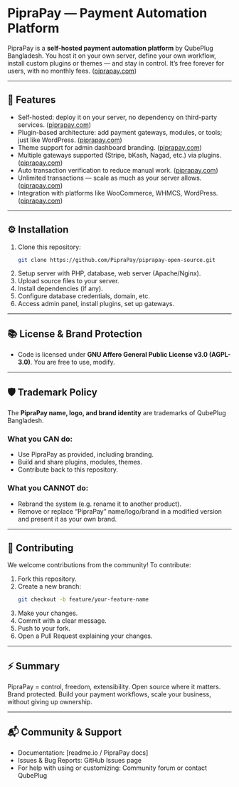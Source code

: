 # PipraPay — Payment Automation Platform

PipraPay is a **self-hosted payment automation platform** by QubePlug Bangladesh. 
You host it on your own server, define your own workflow, install custom plugins or themes — and stay in control. It’s free forever for users, with no monthly fees. ([piprapay.com](https://piprapay.com/))

---

## 🚀 Features

- Self-hosted: deploy it on your server, no dependency on third-party services. ([piprapay.com](https://piprapay.com/))
- Plugin-based architecture: add payment gateways, modules, or tools; just like WordPress. ([piprapay.com](https://piprapay.com/))
- Theme support for admin dashboard branding. ([piprapay.com](https://piprapay.com/))
- Multiple gateways supported (Stripe, bKash, Nagad, etc.) via plugins. ([piprapay.com](https://piprapay.com/))
- Auto transaction verification to reduce manual work. ([piprapay.com](https://piprapay.com/))
- Unlimited transactions — scale as much as your server allows. ([piprapay.com](https://piprapay.com/))
- Integration with platforms like WooCommerce, WHMCS, WordPress. ([piprapay.com](https://piprapay.com/))

---

## ⚙️ Installation

1. Clone this repository:
   ```bash
   git clone https://github.com/PipraPay/piprapay-open-source.git
   ```
2. Setup server with PHP, database, web server (Apache/Nginx).
3. Upload source files to your server.
4. Install dependencies (if any).
5. Configure database credentials, domain, etc.
6. Access admin panel, install plugins, set up gateways.

---

## 📚 License & Brand Protection

- Code is licensed under **GNU Affero General Public License v3.0 (AGPL-3.0)**. You are free to use, modify.

---

## 🛡️ Trademark Policy

The **PipraPay name, logo, and brand identity** are trademarks of QubePlug Bangladesh.

### What you CAN do:
- Use PipraPay as provided, including branding.
- Build and share plugins, modules, themes.
- Contribute back to this repository.

### What you CANNOT do:
- Rebrand the system (e.g. rename it to another product).
- Remove or replace “PipraPay” name/logo/brand in a modified version and present it as your own brand.

---

## 🤝 Contributing

We welcome contributions from the community! To contribute:

1. Fork this repository.
2. Create a new branch:
   ```bash
   git checkout -b feature/your-feature-name
   ```
3. Make your changes.
4. Commit with a clear message.
5. Push to your fork.
6. Open a Pull Request explaining your changes.

---

## ⚡ Summary

PipraPay = control, freedom, extensibility.
Open source where it matters. Brand protected. Build your payment workflows, scale your business, without giving up ownership.

---

## 📬 Community & Support

- Documentation: [readme.io / PipraPay docs] 
- Issues & Bug Reports: GitHub Issues page
- For help with using or customizing: Community forum or contact QubePlug
